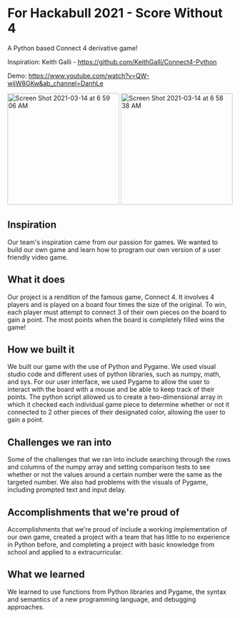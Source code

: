# For Hackabull 2021 - Score Without 4

A Python based Connect 4 derivative game!


Inspiration: Keith Galli - https://github.com/KeithGalli/Connect4-Python

Demo: https://www.youtube.com/watch?v=QW-wijW8GKw&ab_channel=DanhLe

<img width="250" alt="Screen Shot 2021-03-14 at 6 59 06 AM" src="https://user-images.githubusercontent.com/69592206/111066044-62f1ba00-8493-11eb-8303-8cd07caaeabf.png">

<img width="250" alt="Screen Shot 2021-03-14 at 6 58 38 AM" src="https://user-images.githubusercontent.com/69592206/111066045-65ecaa80-8493-11eb-8be9-3f19af839e6d.png">

## Inspiration 
Our team's inspiration came from our passion for games. We wanted to build our own game and learn how to program our own version of a user friendly video game.
## What it does
Our project is a rendition of the famous game, Connect 4. It involves 4 players and is played on a board four times the size of the original. To win, each player must attempt to connect 3 of their own pieces on the board to gain a point. The most points when the board is completely filled wins the game!
## How we built it
We built our game with the use of Python and Pygame. We used visual studio code and different uses of python libraries, such as numpy, math, and sys. For our user interface, we used Pygame to allow the user to interact with the board with a mouse and be able to keep track of their points. The python script allowed us to create a two-dimensional array in which it checked each individual game piece to determine whether or not it connected to 2 other pieces of their designated color, allowing the user to gain a point.
## Challenges we ran into
Some of the challenges that we ran into include searching through the rows and columns of the numpy array and setting comparison tests to see whether or not the values around a certain number were the same as the targeted number. We also had problems with the visuals of Pygame, including prompted text and input delay.
## Accomplishments that we're proud of
Accomplishments that we're proud of include a working implementation of our own game, created a project with a team that has little to no experience in Python before, and completing a project with basic knowledge from school and applied to a extracurricular.
## What we learned
We learned to use functions from Python libraries and Pygame, the syntax and semantics of a new programming language, and debugging approaches.
